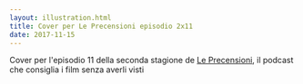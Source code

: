 ```yaml
---
layout: illustration.html
title: Cover per Le Precensioni episodio 2x11 
date: 2017-11-15
---
```


Cover per l'episodio 11 della seconda stagione de [Le Precensioni](https://leprecensioni.wordpress.com), il podcast che consiglia i film senza averli visti

